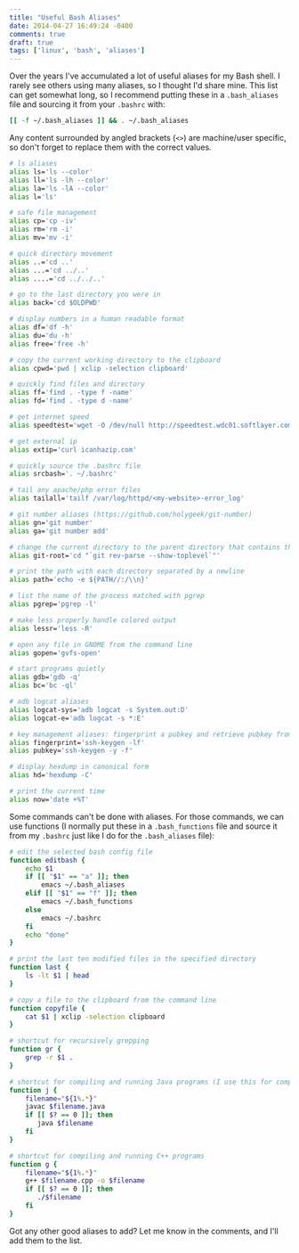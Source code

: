 ```yaml
---
title: "Useful Bash Aliases"
date: 2014-04-27 16:49:24 -0400
comments: true
draft: true
tags: ['linux', 'bash', 'aliases']
---
```


Over the years I've accumulated a lot of useful aliases for my Bash shell. I rarely see others using many aliases, so I thought I'd share mine. This list can get somewhat long, so I recommend putting these in a `.bash_aliases` file and sourcing it from your `.bashrc` with:

``` bash
[[ -f ~/.bash_aliases ]] && . ~/.bash_aliases
```

Any content surrounded by angled brackets (`<>`) are machine/user specific, so don't forget to replace them with the correct values.

<!-- more -->

``` bash .bash_aliases
# ls aliases
alias ls='ls --color'
alias ll='ls -lh --color'
alias la='ls -lA --color'
alias l='ls'

# safe file management
alias cp='cp -iv'
alias rm='rm -i'
alias mv='mv -i'

# quick directory movement
alias ..='cd ..'
alias ...='cd ../..'
alias ....='cd ../../..'

# go to the last directory you were in
alias back='cd $OLDPWD'

# display numbers in a human readable format
alias df='df -h'
alias du='du -h'
alias free='free -h'

# copy the current working directory to the clipboard
alias cpwd='pwd | xclip -selection clipboard'

# quickly find files and directory
alias ff='find . -type f -name'
alias fd='find . -type d -name'

# get internet speed
alias speedtest='wget -O /dev/null http://speedtest.wdc01.softlayer.com/downloads/test500.zip'

# get external ip
alias extip='curl icanhazip.com'

# quickly source the .bashrc file
alias srcbash='. ~/.bashrc'

# tail any apache/php error files
alias tailall='tailf /var/log/httpd/<my-website>-error_log'

# git number aliases (https://github.com/holygeek/git-number)
alias gn='git number'
alias ga='git number add'

# change the current directory to the parent directory that contains the .git folder
alias git-root='cd "`git rev-parse --show-toplevel`"'

# print the path with each directory separated by a newline
alias path='echo -e ${PATH//:/\\n}'

# list the name of the process matched with pgrep
alias pgrep='pgrep -l'

# make less properly handle colored output
alias lessr='less -R'

# open any file in GNOME from the command line
alias gopen='gvfs-open'

# start programs quietly
alias gdb='gdb -q'
alias bc='bc -ql'

# adb logcat aliases
alias logcat-sys='adb logcat -s System.out:D'
alias logcat-e='adb logcat -s *:E'

# key management aliases: fingerprint a pubkey and retrieve pubkey from a private key
alias fingerprint='ssh-keygen -lf'
alias pubkey='ssh-keygen -y -f'

# display hexdump in canonical form
alias hd='hexdump -C'

# print the current time
alias now='date +%T'
```

Some commands can't be done with aliases. For those commands, we can use functions (I normally put these in a `.bash_functions` file and source it from my `.bashrc` just like I do for the `.bash_aliases` file):

``` bash .bash_functions
# edit the selected bash config file
function editbash {
    echo $1
    if [[ "$1" == "a" ]]; then
        emacs ~/.bash_aliases
    elif [[ "$1" == "f" ]]; then
        emacs ~/.bash_functions
    else
        emacs ~/.bashrc
    fi
    echo "done"
}

# print the last ten modified files in the specified directory
function last {
    ls -lt $1 | head
}

# copy a file to the clipboard from the command line
function copyfile {
    cat $1 | xclip -selection clipboard
}

# shortcut for recursively grepping
function gr {
    grep -r $1 .
}

# shortcut for compiling and running Java programs (I use this for competitions)
function j {
    filename="${1%.*}"
    javac $filename.java
    if [[ $? == 0 ]]; then
       java $filename
    fi
}

# shortcut for compiling and running C++ programs
function g {
    filename="${1%.*}"
    g++ $filename.cpp -o $filename
    if [[ $? == 0 ]]; then
       ./$filename
    fi
}
```

Got any other good aliases to add? Let me know in the comments, and I'll add them to the list.
